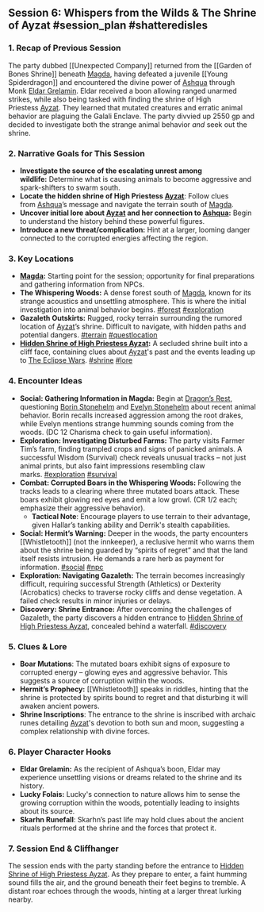 ## Session 6: Whispers from the Wilds & The Shrine of Ayzat #session_plan #shatteredisles

### 1. Recap of Previous Session

The party dubbed [[Unexpected Company]] returned from the [[Garden of Bones Shrine]] beneath [Magda](obsidian://open?file=01_Worldbuilding%2FWorld%20Overview%2FSetting%20%26%20Cosmology%2FGeography%2FGeala%C3%AD%20Enclave%2FIslands%2FCr%C3%ADoch%20Skolvar%2FTowns%2FMagda%2FMagda.md), having defeated a juvenile [[Young Spiderdragon]] and encountered the divine power of [Ashqua](obsidian://open?file=01_Worldbuilding%2FWorld%20Overview%2FPantheon%20%26%20Deities%2FAshqua.md) through Monk [Eldar Grelamin](obsidian://open?file=02_Characters%2FParty%2FPlayer%20Characters%2FEldar%20Grelamin.md). Eldar received a boon allowing ranged unarmed strikes, while also being tasked with finding the shrine of High Priestess [Ayzat](obsidian://open?file=02_Characters%2FNPCs%2FAyzat.md). They learned that mutated creatures and erratic animal behavior are plaguing the Galali Enclave. The party divvied up 2550 gp and decided to investigate both the strange animal behavior _and_ seek out the shrine.

### 2. Narrative Goals for This Session

- **Investigate the source of the escalating unrest among wildlife:** Determine what is causing animals to become aggressive and spark-shifters to swarm south.
- **Locate the hidden shrine of High Priestess [Ayzat](obsidian://open?file=02_Characters%2FNPCs%2FAyzat.md)**: Follow clues from [Ashqua](obsidian://open?file=01_Worldbuilding%2FWorld%20Overview%2FPantheon%20%26%20Deities%2FAshqua.md)’s message and navigate the terrain south of [Magda](obsidian://open?file=01_Worldbuilding%2FWorld%20Overview%2FSetting%20%26%20Cosmology%2FGeography%2FGeala%C3%AD%20Enclave%2FIslands%2FCr%C3%ADoch%20Skolvar%2FTowns%2FMagda%2FMagda.md).
- **Uncover initial lore about [Ayzat](obsidian://open?file=02_Characters%2FNPCs%2FAyzat.md) and her connection to [Ashqua](obsidian://open?file=01_Worldbuilding%2FWorld%20Overview%2FPantheon%20%26%20Deities%2FAshqua.md):** Begin to understand the history behind these powerful figures.
- **Introduce a new threat/complication:** Hint at a larger, looming danger connected to the corrupted energies affecting the region.

### 3. Key Locations

- **[Magda](obsidian://open?file=01_Worldbuilding%2FWorld%20Overview%2FSetting%20%26%20Cosmology%2FGeography%2FGeala%C3%AD%20Enclave%2FIslands%2FCr%C3%ADoch%20Skolvar%2FTowns%2FMagda%2FMagda.md):** Starting point for the session; opportunity for final preparations and gathering information from NPCs.
- **The Whispering Woods:** A dense forest south of [Magda](obsidian://open?file=01_Worldbuilding%2FWorld%20Overview%2FSetting%20%26%20Cosmology%2FGeography%2FGeala%C3%AD%20Enclave%2FIslands%2FCr%C3%ADoch%20Skolvar%2FTowns%2FMagda%2FMagda.md), known for its strange acoustics and unsettling atmosphere. This is where the initial investigation into animal behavior begins. [#forest](app://obsidian.md/index.html#forest) [#exploration](app://obsidian.md/index.html#exploration)
- **Gazaleth Outskirts:** Rugged, rocky terrain surrounding the rumored location of [Ayzat](obsidian://open?file=02_Characters%2FNPCs%2FAyzat.md)’s shrine. Difficult to navigate, with hidden paths and potential dangers. [#terrain](app://obsidian.md/index.html#terrain) [#questlocation](app://obsidian.md/index.html#questlocation)
- **[Hidden Shrine of High Priestess Ayzat](app://obsidian.md/Hidden%20Shrine%20of%20High%20Priestess%20Ayzat):** A secluded shrine built into a cliff face, containing clues about [Ayzat](obsidian://open?file=02_Characters%2FNPCs%2FAyzat.md)'s past and the events leading up to [The Eclipse Wars](obsidian://open?file=01_Worldbuilding%2FHistory%2FThe%20Eclipse%20Wars.md). [#shrine](app://obsidian.md/index.html#shrine) [#lore](app://obsidian.md/index.html#lore)

### 4. Encounter Ideas

- **Social: Gathering Information in Magda:** Begin at [Dragon’s Rest](app://obsidian.md/Dragon%E2%80%99s%20Rest), questioning [Borin Stonehelm](app://obsidian.md/Borin%20Stonehelm) and [Evelyn Stonehelm](app://obsidian.md/Evelyn%20Stonehelm) about recent animal behavior. Borin recalls increased aggression among the root drakes, while Evelyn mentions strange humming sounds coming from the woods. (DC 12 Charisma check to gain useful information).
- **Exploration: Investigating Disturbed Farms:** The party visits Farmer Tim’s farm, finding trampled crops and signs of panicked animals. A successful Wisdom (Survival) check reveals unusual tracks – not just animal prints, but also faint impressions resembling claw marks. [#exploration](app://obsidian.md/index.html#exploration) [#survival](app://obsidian.md/index.html#survival)
- **Combat: Corrupted Boars in the Whispering Woods:** Following the tracks leads to a clearing where three mutated boars attack. These boars exhibit glowing red eyes and emit a low growl. (CR 1/2 each; emphasize their aggressive behavior).
    - **Tactical Note**: Encourage players to use terrain to their advantage, given Hallar’s tanking ability and Derrik's stealth capabilities.
- **Social: Hermit’s Warning:** Deeper in the woods, the party encounters [[Whistletooth]] (not the innkeeper), a reclusive hermit who warns them about the shrine being guarded by “spirits of regret” and that the land itself resists intrusion. He demands a rare herb as payment for information. [#social](app://obsidian.md/index.html#social) [#npc](app://obsidian.md/index.html#npc)
- **Exploration: Navigating Gazaleth:** The terrain becomes increasingly difficult, requiring successful Strength (Athletics) or Dexterity (Acrobatics) checks to traverse rocky cliffs and dense vegetation. A failed check results in minor injuries or delays.
- **Discovery: Shrine Entrance:** After overcoming the challenges of Gazaleth, the party discovers a hidden entrance to [Hidden Shrine of High Priestess Ayzat](app://obsidian.md/Hidden%20Shrine%20of%20High%20Priestess%20Ayzat), concealed behind a waterfall. [#discovery](app://obsidian.md/index.html#discovery)

### 5. Clues & Lore

- **Boar Mutations**: The mutated boars exhibit signs of exposure to corrupted energy – glowing eyes and aggressive behavior. This suggests a source of corruption within the woods.
- **Hermit’s Prophecy:** [[Whistletooth]] speaks in riddles, hinting that the shrine is protected by spirits bound to regret and that disturbing it will awaken ancient powers.
- **Shrine Inscriptions**: The entrance to the shrine is inscribed with archaic runes detailing [Ayzat](obsidian://open?file=02_Characters%2FNPCs%2FAyzat.md)'s devotion to both sun and moon, suggesting a complex relationship with divine forces.

### 6. Player Character Hooks

- **Eldar Grelamin:** As the recipient of Ashqua’s boon, Eldar may experience unsettling visions or dreams related to the shrine and its history.
- **Lucky Folais:** Lucky's connection to nature allows him to sense the growing corruption within the woods, potentially leading to insights about its source.
- **Skarhn Runefall**: Skarhn’s past life may hold clues about the ancient rituals performed at the shrine and the forces that protect it.

### 7. Session End & Cliffhanger

The session ends with the party standing before the entrance to [Hidden Shrine of High Priestess Ayzat](app://obsidian.md/Hidden%20Shrine%20of%20High%20Priestess%20Ayzat). As they prepare to enter, a faint humming sound fills the air, and the ground beneath their feet begins to tremble. A distant roar echoes through the woods, hinting at a larger threat lurking nearby.